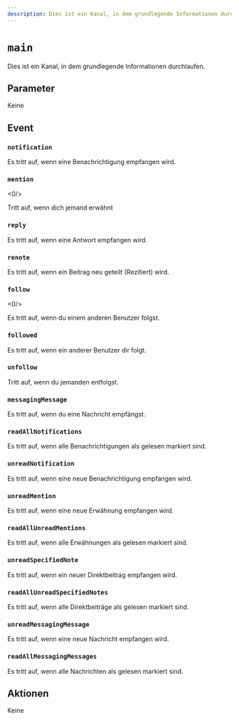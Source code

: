 ```yaml
---
description: Dies ist ein Kanal, in dem grundlegende Informationen durchlaufen.
---
```


# `main`

Dies ist ein Kanal, in dem grundlegende Informationen durchlaufen.

## Parameter

Keine

## Event

### `notification`

<MkSchemaViewer :schema="{
 $ref: 'misskey://Notification'
}"/>

Es tritt auf, wenn eine Benachrichtigung empfangen wird.

### `mention`

<0/>

Tritt auf, wenn dich jemand erwähnt

### `reply`

<MkSchemaViewer :schema="{
 $ref: 'misskey://Note'
}"/>

Es tritt auf, wenn eine Antwort empfangen wird.

### `renote`

<MkSchemaViewer :schema="{
 $ref: 'misskey://Note'
}"/>

Es tritt auf, wenn ein Beitrag neu geteilt (Rezitiert) wird.

### `follow`

<0/>

Es tritt auf, wenn du einem anderen Benutzer folgst.

### `followed`

<MkSchemaViewer :schema="{
 $ref: 'misskey://User'
}"/>

Es tritt auf, wenn ein anderer Benutzer dir folgt.

### `unfollow`

<MkSchemaViewer :schema="{
 $ref: 'misskey://User'
}"/>

Tritt auf, wenn du jemanden entfolgst.

### `messagingMessage`

<MkSchemaViewer :schema="{
 $ref: 'misskey://MessagingMessage'
}"/>

Es tritt auf, wenn du eine Nachricht empfängst.

### `readAllNotifications`

Es tritt auf, wenn alle Benachrichtigungen als gelesen markiert sind.

### `unreadNotification`

Es tritt auf, wenn eine neue Benachrichtigung empfangen wird.

### `unreadMention`

Es tritt auf, wenn eine neue Erwähnung empfangen wird.

### `readAllUnreadMentions`

Es tritt auf, wenn alle Erwähnungen als gelesen markiert sind.

### `unreadSpecifiedNote`

Es tritt auf, wenn ein neuer Direktbeitrag empfangen wird.

### `readAllUnreadSpecifiedNotes`

Es tritt auf, wenn alle Direktbeiträge als gelesen markiert sind.

### `unreadMessagingMessage`

Es tritt auf, wenn eine neue Nachricht empfangen wird.

### `readAllMessagingMessages`

Es tritt auf, wenn alle Nachrichten als gelesen markiert sind.

## Aktionen

Keine
